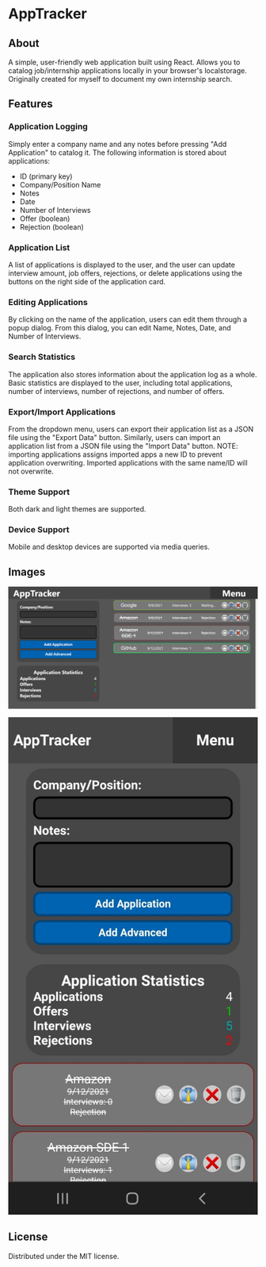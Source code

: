 # AppTracker

## About
A simple, user-friendly web application built using React. Allows you to catalog job/internship applications locally in your browser's localstorage. Originally created for myself to document my own internship search.

## Features

### Application Logging
Simply enter a company name and any notes before pressing "Add Application" to catalog it. The following information is stored about applications:
- ID (primary key)
- Company/Position Name
- Notes
- Date
- Number of Interviews
- Offer (boolean)
- Rejection (boolean)

### Application List
A list of applications is displayed to the user, and the user can update interview amount, job offers, rejections, or delete applications using the buttons on the right side of the application card.

### Editing Applications
By clicking on the name of the application, users can edit them through a popup dialog. From this dialog, you can edit Name, Notes, Date, and Number of Interviews.

### Search Statistics
The application also stores information about the application log as a whole. Basic statistics are displayed to the user, including total applications, number of interviews, number of rejections, and number of offers.

### Export/Import Applications
From the dropdown menu, users can export their application list as a JSON file using the "Export Data" button. Similarly, users can import an application list from a JSON file using the "Import Data" button. NOTE: importing applications assigns imported apps a new ID to prevent application overwriting. Imported applications with the same name/ID will not overwrite.

### Theme Support
Both dark and light themes are supported.

### Device Support
Mobile and desktop devices are supported via media queries.

## Images
<div align="center">
  
  ![Desktop Image](github-images/desktop.png)
  
  ![Mobile Image](github-images/mobile.png)
  
</div>

## License
Distributed under the MIT license.

